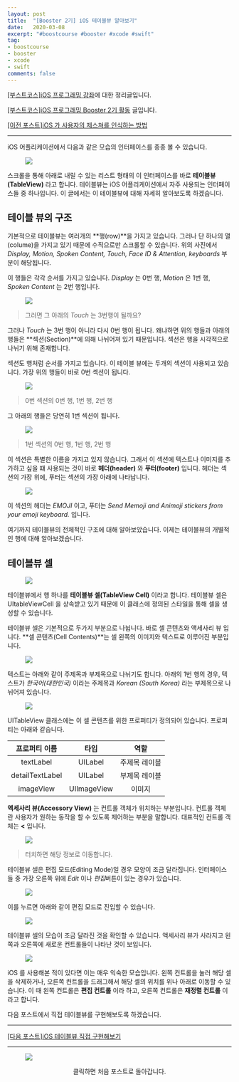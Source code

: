 ```yaml
---
layout: post
title:  "[Booster 2기] iOS 테이블뷰 알아보기"
date:   2020-03-08
excerpt: "#boostcourse #booster #xcode #swift"
tag:
- boostcourse
- booster
- xcode
- swift
comments: false
---
```


[[부스트코스]iOS 프로그래밍 강좌](https://www.edwith.org/boostcourse-ios/)에 대한 정리글입니다.

[[부스트코스]iOS 프로그래밍 Booster 2기 활동](https://woojin-hwang.github.io/boostcourse-ios/) 글입니다.

[[이전 포스트]iOS 가 사용자의 제스쳐를 인식하는 방법](https://woojin-hwang.github.io/gesture/)

---

iOS 어플리케이션에서 다음과 같은 모습의 인터페이스를 종종 볼 수 있습니다.

<figure>
  <a href="https://raw.githubusercontent.com/woojin-hwang/woojin-hwang.github.io/master/_posts/img/boostcourse/tableView1.png"><img src="https://raw.githubusercontent.com/woojin-hwang/woojin-hwang.github.io/master/_posts/img/boostcourse/tableView1.png"></a>
</figure>

스크롤을 통해 아래로 내릴 수 있는 리스트 형태의 이 인터페이스를 바로 **테이블뷰(TableView)** 라고 합니다. 테이블뷰는 iOS 어플리케이션에서 자주 사용되는 인터페이스들 중 하나입니다. 이 글에서는 이 테이블뷰에 대해 자세히 알아보도록 하겠습니다.

## 테이블 뷰의 구조

기본적으로 테이블뷰는 여러개의 **행(row)**을 가지고 있습니다. 그러나 단 하나의 열(colume)을 가지고 있기 때문에 수직으로만 스크롤할 수 있습니다. 위의 사진에서 *Display, Motion, Spoken Content, Touch, Face ID & Attention, keyboards* 부분이 해당됩니다.

이 행들은 각각 순서를 가지고 있습니다. *Display* 는 0번 행, *Motion* 은 1번 행, *Spoken Content* 는 2번 행입니다.

<figure>
  <a href="https://raw.githubusercontent.com/woojin-hwang/woojin-hwang.github.io/master/_posts/img/boostcourse/tableView2.png"><img src="https://raw.githubusercontent.com/woojin-hwang/woojin-hwang.github.io/master/_posts/img/boostcourse/tableView2.png"></a>
</figure>

> 그러면 그 아래의 *Touch* 는 3번행이 될까요?

그러나 *Touch* 는 3번 행이 아니라 다시 0번 행이 됩니다. 왜냐하면 위의 행들과 아래의 행들은 **섹션(Section)**에 의해 나뉘어져 있기 때문입니다. 섹션은 행을 시각적으로 나뉘기 위해 존재합니다.

섹션도 행처럼 순서를 가지고 있습니다. 이 테이블 뷰에는 두개의 섹션이 사용되고 있습니다. 가장 위의 행들이 바로 0번 섹션이 됩니다.

<figure>
  <a href="https://raw.githubusercontent.com/woojin-hwang/woojin-hwang.github.io/master/_posts/img/boostcourse/tableView3.png"><img src="https://raw.githubusercontent.com/woojin-hwang/woojin-hwang.github.io/master/_posts/img/boostcourse/tableView3.png"></a>
</figure>

> 0번 섹션의 0번 행, 1번 행, 2번 행

그 아래의 행들은 당연히 1번 섹션이 됩니다.

<figure>
  <a href="https://raw.githubusercontent.com/woojin-hwang/woojin-hwang.github.io/master/_posts/img/boostcourse/tableView4.png"><img src="https://raw.githubusercontent.com/woojin-hwang/woojin-hwang.github.io/master/_posts/img/boostcourse/tableView4.png"></a>
</figure>

> 1번 섹션의 0번 행, 1번 행, 2번 행

이 섹션은 특별한 이름을 가지고 있지 않습니다. 그래서 이 섹션에 텍스트나 이미지를 추가하고 싶을 떄 사용되는 것이 바로 **헤더(header)** 와 **푸터(footer)** 입니다. 헤더는 섹션의 가장 위에, 푸터는 섹션의 가장 아래에 나타납니다.

<figure>
  <a href="https://raw.githubusercontent.com/woojin-hwang/woojin-hwang.github.io/master/_posts/img/boostcourse/tableView5.png"><img src="https://raw.githubusercontent.com/woojin-hwang/woojin-hwang.github.io/master/_posts/img/boostcourse/tableView5.png"></a>
</figure>

이 섹션의 헤더는 *EMOJI* 이고, 푸터는 *Send Memoji and Animoji stickers from your emoji keyboard.* 입니다.

여기까지 테이블뷰의 전체적인 구조에 대해 알아보았습니다. 이제는 테이블뷰의 개별적인 행에 대해 알아보겠습니다.

## 테이블뷰 셀

<figure>
  <a href="https://raw.githubusercontent.com/woojin-hwang/woojin-hwang.github.io/master/_posts/img/boostcourse/tableView6.png"><img src="https://raw.githubusercontent.com/woojin-hwang/woojin-hwang.github.io/master/_posts/img/boostcourse/tableView6.png"></a>
</figure>

테이블뷰에서 행 하나를 **테이블뷰 셀(TableView Cell)** 이라고 합니다. 테이블뷰 셀은 UItableViewCell 을 상속받고 있기 때문에 이 클래스에 정의된 스타일을 통해 셀을 생성할 수 있습니다.

테이블뷰 셀은 기본적으로 두가지 부분으로 나뉩니다. 바로 셀 콘텐츠와 액세사리 뷰 입니다. **셀 콘텐츠(Cell Contents)**는 셀 왼쪽의 이미지와 텍스트로 이루어진 부분입니다.

<figure>
  <a href="https://raw.githubusercontent.com/woojin-hwang/woojin-hwang.github.io/master/_posts/img/boostcourse/tableView7.png"><img src="https://raw.githubusercontent.com/woojin-hwang/woojin-hwang.github.io/master/_posts/img/boostcourse/tableView7.png"></a>
</figure>

텍스트는 아래와 같이 주제목과 부제목으로 나뉘기도 합니다. 아래의 1번 행의 경우, 텍스트가 *한국어(대한민국)* 이라는 주제목과 *Korean (South Korea)* 라는 부제목으로 나뉘어져 있습니다.

<figure>
  <a href="https://raw.githubusercontent.com/woojin-hwang/woojin-hwang.github.io/master/_posts/img/boostcourse/tableView8.png"><img src="https://raw.githubusercontent.com/woojin-hwang/woojin-hwang.github.io/master/_posts/img/boostcourse/tableView8.png"></a>
</figure>

UITableView 클래스에는 이 셀 콘텐츠를 위한 프로퍼티가 정의되어 있습니다. 프로퍼티는 아래와 같습니다.

| <center>프로퍼티 이름</center> | <center>타입</center> | <center>역할</center> |
|:--------|:--------|:--------:|
| <center>textLabel</center> | <center>UILabel</center> | <center>주제목 레이블</center> |
| <center>detailTextLabel</center> | <center>UILabel</center> | <center>부제목 레이블</center> |
| <center>imageView</center> | <center>UIImageView</center> | <center>이미지</center> |

**액세사리 뷰(Accessory View)** 는 컨트롤 객체가 위치하는 부분입니다. 컨트롤 객체란 사용자가 원하는 동작을 할 수 있도록 제어하는 부분을 말합니다. 대표적인 컨트롤 객체는 **<** 입니다.

<figure>
  <a href="https://raw.githubusercontent.com/woojin-hwang/woojin-hwang.github.io/master/_posts/img/boostcourse/tableView9.png"><img src="https://raw.githubusercontent.com/woojin-hwang/woojin-hwang.github.io/master/_posts/img/boostcourse/tableView9.png"></a>
</figure>

> 터치하면 해당 정보로 이동합니다.

테이블뷰 셀은 편집 모드(Editing Mode)일 경우 모양이 조금 달라집니다. 인터페이스들 중 가장 오른쪽 위에 *Edit* 이나 *편집*버튼이 있는 경우가 있습니다.

<figure>
  <a href="https://raw.githubusercontent.com/woojin-hwang/woojin-hwang.github.io/master/_posts/img/boostcourse/tableView10.png"><img src="https://raw.githubusercontent.com/woojin-hwang/woojin-hwang.github.io/master/_posts/img/boostcourse/tableView10.png"></a>
</figure>

이를 누르면 아래와 같이 편집 모드로 진입할 수 있습니다.

<figure>
  <a href="https://raw.githubusercontent.com/woojin-hwang/woojin-hwang.github.io/master/_posts/img/boostcourse/tableView11.png"><img src="https://raw.githubusercontent.com/woojin-hwang/woojin-hwang.github.io/master/_posts/img/boostcourse/tableView11.png"></a>
</figure>

테이블뷰 셀의 모습이 조금 달라진 것을 확인할 수 있습니다. 액세사리 뷰가 사라지고 왼쪽과 오른쪽에 새로운 컨트롤들이 나타난 것이 보입니다.

<figure>
  <a href="https://raw.githubusercontent.com/woojin-hwang/woojin-hwang.github.io/master/_posts/img/boostcourse/tableView12.png"><img src="https://raw.githubusercontent.com/woojin-hwang/woojin-hwang.github.io/master/_posts/img/boostcourse/tableView12.png"></a>
</figure>

iOS 를 사용해본 적이 있다면 이는 매우 익숙한 모습입니다. 왼쪽 컨트롤을 눌러 해당 셀을 삭제하거나, 오른쪽 컨트롤을 드래그해서 해당 셀의 위치를 위나 아래로 이동할 수 있습니다. 이 때 왼쪽 컨트롤은 **편집 컨트롤** 이라 하고, 오른쪽 컨트롤은 **재정렬 컨트롤** 이라고 합니다.

다음 포스트에서 직접 테이블뷰를 구현해보도록 하겠습니다.

---

[[다음 포스트]iOS 테이블뷰 직접 구현해보기](https://woojin-hwang.github.io/table-view2/)

---

<figure>
  <a href="https://woojin-hwang.github.io/boostcourse-ios/"><img src="https://raw.githubusercontent.com/woojin-hwang/woojin-hwang.github.io/master/_posts/img/boostcourse/tag.jpg"></a>
</figure>
<center>클릭하면 처음 포스트로 돌아갑니다.</center>
